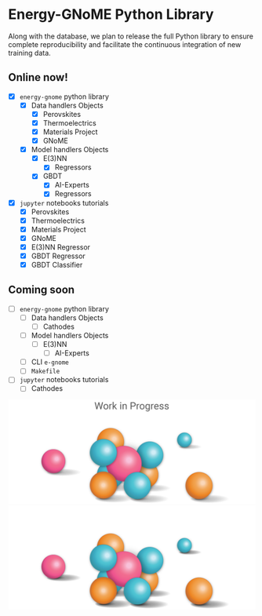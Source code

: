 # Energy-GNoME Python Library

Along with the database, we plan to release the full Python library to ensure complete reproducibility and facilitate the continuous integration of new training data.

## Online now!

- [X] `energy-gnome` python library
    - [X] Data handlers Objects
        - [X] Perovskites
        - [X] Thermoelectrics
        - [X] Materials Project
        - [X] GNoME
    - [X] Model handlers Objects
        - [X] E(3)NN
            - [X] Regressors
        - [X] GBDT
            - [X] AI-Experts
            - [X] Regressors
- [X] `jupyter` notebooks tutorials
    - [X] Perovskites
    - [X] Thermoelectrics
    - [X] Materials Project
    - [X] GNoME
    - [X] E(3)NN Regressor
    - [X] GBDT Regressor
    - [X] GBDT Classifier

## Coming soon

- [ ] `energy-gnome` python library
    - [ ] Data handlers Objects
        - [ ] Cathodes
    - [ ] Model handlers Objects
        - [ ] E(3)NN
            - [ ] AI-Experts
    - [ ] CLI `e-gnome`
    - [ ] `Makefile`
- [ ] `jupyter` notebooks tutorials
    - [ ] Cathodes

![Coming Soon](../assets/img/coming_soon_light.png#only-light)
![Coming Soon](../assets/img/coming_soon_dark.png#only-dark)
